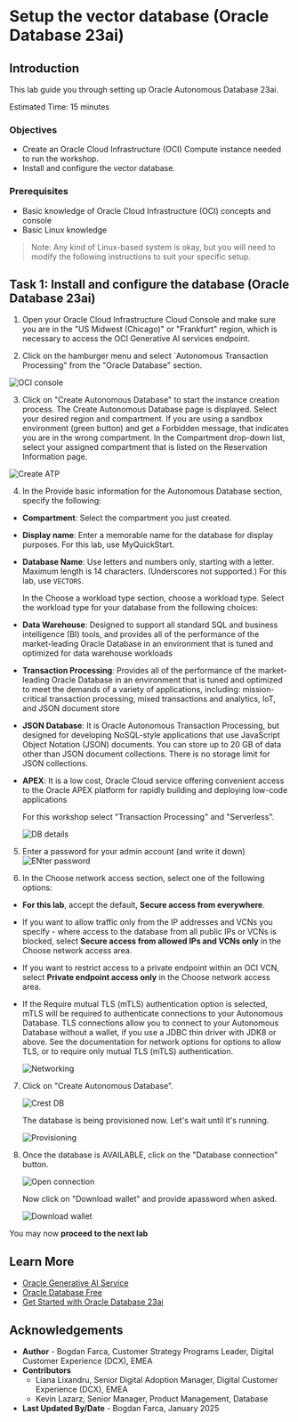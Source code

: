 # Setup the vector database (Oracle Database 23ai)

## Introduction

This lab guide you through setting up Oracle Autonomous Database 23ai.

Estimated Time: 15 minutes

### Objectives

* Create an Oracle Cloud Infrastructure (OCI) Compute instance needed to run the workshop.
* Install and configure the vector database.

### Prerequisites

* Basic knowledge of Oracle Cloud Infrastructure (OCI) concepts and console
* Basic Linux knowledge

> Note: Any kind of Linux-based system is okay, but you will need to modify the following instructions to suit your specific setup.

## Task 1: Install and configure the database (Oracle Database 23ai)

1. Open your Oracle Cloud Infrastructure Cloud Console and make sure you are in the "US Midwest (Chicago)" or "Frankfurt" region, which is necessary to access the OCI Generative AI services endpoint.

2. Click on the hamburger menu and select `Autonomous Transaction Processing" from the "Oracle Database" section.

 ![OCI console](images/image1.png)

3. Click on "Create Autonomous Database" to start the instance creation process. The Create Autonomous Database page is displayed. Select your desired region and compartment. If you are using a sandbox environment (green button) and get a Forbidden message, that indicates you are in the wrong compartment. In the Compartment drop-down list, select your assigned compartment that is listed on the Reservation Information page.

 ![Create ATP](images/image2.png)

4. In the Provide basic information for the Autonomous Database section, specify the following:

- **Compartment**: Select the compartment you just created.
- **Display name**: Enter a memorable name for the database for display purposes. For this lab, use MyQuickStart.
- **Database Name**: Use letters and numbers only, starting with a letter. Maximum length is 14 characters. (Underscores not supported.) For this lab, use `VECTORS`.

   In the Choose a workload type section, choose a workload type. Select the workload type for your database from the following choices:

- **Data Warehouse**: Designed to support all standard SQL and business intelligence (BI) tools, and provides all of the performance of the market-leading Oracle Database in an environment that is tuned and optimized for data warehouse workloads
- **Transaction Processing**: Provides all of the performance of the market-leading Oracle Database in an environment that is tuned and optimized to meet the demands of a variety of applications, including: mission-critical transaction processing, mixed transactions and analytics, IoT, and JSON document store
- **JSON Database**: It is Oracle Autonomous Transaction Processing, but designed for developing NoSQL-style applications that use JavaScript Object Notation (JSON) documents. You can store up to 20 GB of data other than JSON document collections. There is no storage limit for JSON collections.
- **APEX**: It is a low cost, Oracle Cloud service offering convenient access to the Oracle APEX platform for rapidly building and deploying low-code applications

   For this workshop select "Transaction Processing" and "Serverless".

   ![DB details](images/image3.png)

5. Enter a password for your admin account (and write it down)
![ENter password](images/images4.png)

6. In the Choose network access section, select one of the following options:
- **For this lab**, accept the default, **Secure access from everywhere**.
- If you want to allow traffic only from the IP addresses and VCNs you specify - where access to the database from all public IPs or VCNs is blocked, select **Secure access from allowed IPs and VCNs only** in the Choose network access area.
- If you want to restrict access to a private endpoint within an OCI VCN, select **Private endpoint access only** in the Choose network access area.
- If the Require mutual TLS (mTLS) authentication option is selected, mTLS will be required to authenticate connections to your Autonomous Database. TLS connections allow you to connect to your Autonomous Database without a wallet, if you use a JDBC thin driver with JDK8 or above. See the documentation for network options for options to allow TLS, or to require only mutual TLS (mTLS) authentication.

   ![Networking](images/images5.png)

7. Click on "Create Autonomous Database".

   ![Crest DB](images/images6.png)

   The database is being provisioned now. Let's wait until it's running.

   ![Provisioning](images/images7.png)

8. Once the database is AVAILABLE, click on the "Database connection" button.

   ![Open connection](images/images8.png)

   Now click on "Download wallet" and provide apassword when asked.

   ![Download wallet](images/image9.png)

You may now **proceed to the next lab**

## Learn More
* [Oracle Generative AI Service](https://www.oracle.com/artificial-intelligence/generative-ai/generative-ai-service/)
* [Oracle Database Free](https://www.oracle.com/database/free/)
* [Get Started with Oracle Database 23ai](https://www.oracle.com/ro/database/free/get-started/)

## Acknowledgements
* **Author** - Bogdan Farca, Customer Strategy Programs Leader, Digital Customer Experience (DCX), EMEA
* **Contributors** 
   - Liana Lixandru, Senior Digital Adoption Manager, Digital Customer Experience (DCX), EMEA
   - Kevin Lazarz, Senior Manager, Product Management, Database
* **Last Updated By/Date** -  Bogdan Farca, January 2025